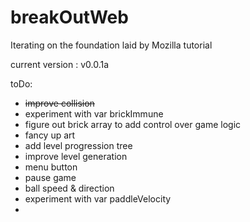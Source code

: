 # breakOutWeb
Iterating on the foundation laid by Mozilla tutorial

current version : v0.0.1a

toDo:
- ~~improve collision~~
- experiment with var brickImmune
- figure out brick array to add control over game logic
- fancy up art
- add level progression tree
- improve level generation
- menu button
- pause game
- ball speed & direction
- experiment with var paddleVelocity
-
